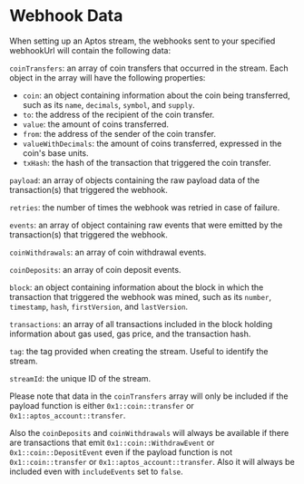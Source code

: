 # Webhook Data

When setting up an Aptos stream, the webhooks sent to your specified webhookUrl will contain the following data:

`coinTransfers`: an array of coin transfers that occurred in the stream. Each object in the array will have the following properties:
 - `coin`: an object containing information about the coin being transferred, such as its `name`, `decimals`, `symbol`, and `supply`.
 - `to`: the address of the recipient of the coin transfer.
 - `value`: the amount of coins transferred.
 - `from`: the address of the sender of the coin transfer.
 - `valueWithDecimals`: the amount of coins transferred, expressed in the coin's base units.
 - `txHash`: the hash of the transaction that triggered the coin transfer.


`payload`: an array of objects containing the raw payload data of the transaction(s) that triggered the webhook.

`retries`: the number of times the webhook was retried in case of failure.

`events`: an array of object containing raw events that were emitted by the transaction(s) that triggered the webhook.

`coinWithdrawals`: an array of coin withdrawal events.

`coinDeposits`: an array of coin deposit events.

`block`: an object containing information about the block in which the transaction that triggered the webhook was mined, such as its `number`, `timestamp`, `hash`, `firstVersion`, and `lastVersion`.

`transactions`: an array of all transactions included in the block holding information about gas used, gas price, and the transaction hash.

`tag`: the tag provided when creating the stream. Useful to identify the stream.

`streamId`: the unique ID of the stream.

Please note that data in the `coinTransfers` array will only be included if the payload function is either `0x1::coin::transfer` or `0x1::aptos_account::transfer`.

Also the `coinDeposits` and `coinWithdrawals` will always be available if there are transactions that emit `0x1::coin::WithdrawEvent` or `0x1::coin::DepositEvent` even if the payload function is not `0x1::coin::transfer` or `0x1::aptos_account::transfer`. 
Also it will always be included even with `includeEvents` set to `false`.

